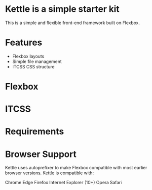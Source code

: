# Kettle is a simple starter kit

This is a simple and flexible front-end framework built on Flexbox.

# Features

* Flexbox layouts
* Simple file management
* ITCSS CSS structure

# Flexbox


# ITCSS


# Requirements


# Browser Support

Kettle uses autoprefixer to make Flexbox compatible with most earlier browser versions. Kettle is compatible with:

Chrome
Edge
Firefox
Internet Explorer (10+)
Opera
Safari
